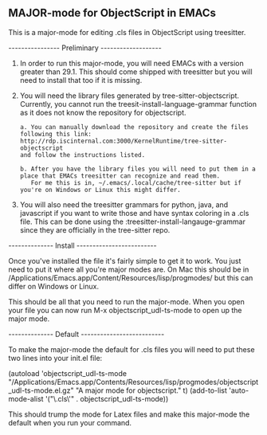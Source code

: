 


MAJOR-mode for ObjectScript in EMACs
-----------------------------------------
This is a major-mode for editing .cls files in ObjectScript using treesitter.



---------------- Preliminary -------------------

1. In order to run this major-mode, you will need EMACs with a version greater than 29.1.
   This should come shipped with treesitter but you will need to install that too if it is missing.
   
2. You will need the library files generated by tree-sitter-objectscript. Currently, you cannot run the
   treesit-install-language-grammar function as it does not know the repository for objectscript.
   
       a. You can manually download the repository and create the files following this link:
       http://rdp.iscinternal.com:3000/KernelRuntime/tree-sitter-objectscript
       and follow the instructions listed.
        
       b. After you have the library files you will need to put them in a place that EMACs treesitter can recognize and read them. 
          For me this is in, ~/.emacs/.local/cache/tree-sitter but if you're on Windows or Linux this might differ.
          
3. You will also need the treesitter grammars for python, java, and javascript if you want to write those and have syntax coloring in a .cls file.
   This can be done using the :treesitter-install-langauge-grammar since they are officially in the tree-sitter repo.
   
   
-------------- Install -------------------------


Once you've installed the file it's fairly simple to get it to work.
You just need to put it where all you're major modes are.
On Mac this should be in /Applications/Emacs.app/Content/Resources/lisp/progmodes/
but this can differ on Windows or Linux.

This should be all that you need to run the major-mode. When you open your file you can now run M-x objectscript_udl-ts-mode to open up the major mode.

-------------- Default --------------------------


To make the major-mode the default for .cls files you will need to put these two lines into your init.el file:

 (autoload 'objectscript_udl-ts-mode "/Applications/Emacs.app/Contents/Resources/lisp/progmodes/objectscript_udl-ts-mode.el.gz" "A major mode for objectscript." t)
 (add-to-list 'auto-mode-alist '("\\.cls\\'" . objectscript_udl-ts-mode))

This should trump the mode for Latex files and make this major-mode the default when you run your command.


